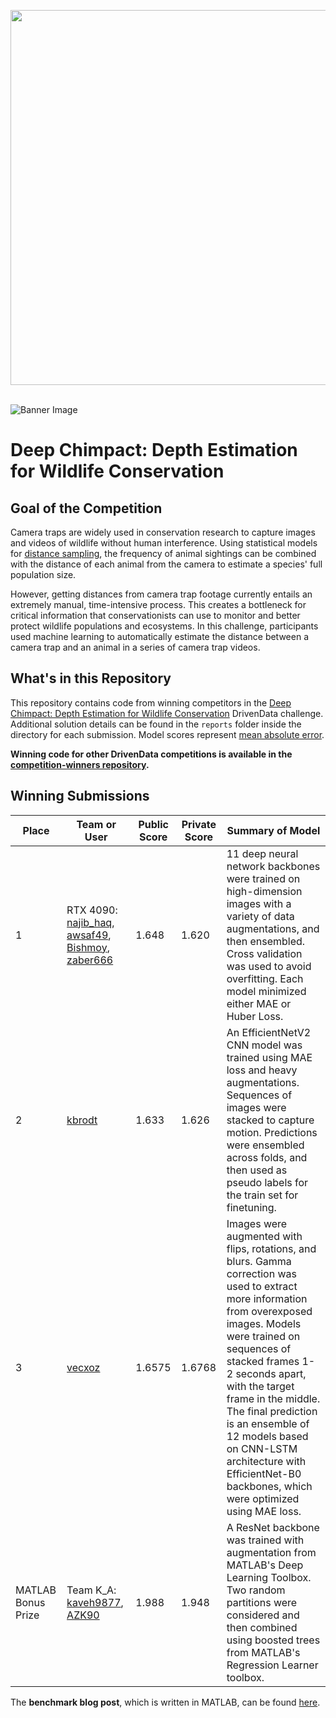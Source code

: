 [<img src='https://s3.amazonaws.com/drivendata-public-assets/logo-white-blue.png' width='600'>](https://www.drivendata.org/)
<br><br>

![Banner Image](https://drivendata-public-assets.s3.amazonaws.com/depth_side_by_side_magma_r.jpg)

# Deep Chimpact: Depth Estimation for Wildlife Conservation

## Goal of the Competition

Camera traps are widely used in conservation research to capture images and videos of wildlife without human interference. Using statistical models for [distance sampling](https://en.wikipedia.org/wiki/Distance_sampling), the frequency of animal sightings can be combined with the distance of each animal from the camera to estimate a species' full population size.

However, getting distances from camera trap footage currently entails an extremely manual, time-intensive process. This creates a bottleneck for critical information that conservationists can use to monitor and better protect wildlife populations and ecosystems. In this challenge, participants used machine learning to automatically estimate the distance between a camera trap and an animal in a series of camera trap videos.

## What's in this Repository

This repository contains code from winning competitors in the [Deep Chimpact: Depth Estimation for Wildlife Conservation](https://www.drivendata.org/competitions/82/competition-wildlife-video-depth-estimation/page/390/) DrivenData challenge. Additional solution details can be found in the `reports` folder inside the directory for each submission. Model scores represent [mean absolute error](https://www.drivendata.org/competitions/82/competition-wildlife-video-depth-estimation/page/391/#metric).

**Winning code for other DrivenData competitions is available in the [competition-winners repository](https://github.com/drivendataorg/competition-winners).**

## Winning Submissions

| Place              | Team or User                                                                                                                                                                                                                           | Public Score | Private Score | Summary of Model                                                                                                                                                                                                                                                                                                                                                                                       |
| ------------------ | -------------------------------------------------------------------------------------------------------------------------------------------------------------------------------------------------------------------------------------- | ------------ | ------------- | ------------------------------------------------------------------------------------------------------------------------------------------------------------------------------------------------------------------------------------------------------------------------------------------------------------------------------------------------------------------------------------------------------ |
| 1                  | RTX 4090: [najib_haq](https://www.drivendata.org/users/najib_haq/), [awsaf49](https://www.drivendata.org/users/awsaf49/), [Bishmoy](https://www.drivendata.org/users/Bishmoy/), [zaber666](https://www.drivendata.org/users/zaber666/) | 1.648        | 1.620         | 11 deep neural network backbones were trained on high-dimension images with a variety of data augmentations, and then ensembled. Cross validation was used to avoid overfitting. Each model minimized either MAE or Huber Loss.                                                                                                                                                                        |
| 2                  | [kbrodt](https://www.drivendata.org/users/kbrodt/)                                                                                                                                                                                     | 1.633        | 1.626         | An EfficientNetV2 CNN model was trained using MAE loss and heavy augmentations. Sequences of images were stacked to capture motion. Predictions were ensembled across folds, and then used as pseudo labels for the train set for finetuning.                                                                                                                                                          |
| 3                  | [vecxoz](https://www.drivendata.org/users/vecxoz/)                                                                                                                                                                                     | 1.6575       | 1.6768        | Images were augmented with flips, rotations, and blurs. Gamma correction was used to extract more information from overexposed images. Models were trained on sequences of stacked frames 1-2 seconds apart, with the target frame in the middle. The final prediction is an ensemble of 12 models based on CNN-LSTM architecture with EfficientNet-B0 backbones, which were optimized using MAE loss. |
| MATLAB Bonus Prize | Team K_A: [kaveh9877](https://www.drivendata.org/users/kaveh9877/), [AZK90](https://www.drivendata.org/users/AZK90/)                                                                                                                   | 1.988        | 1.948         | A ResNet backbone was trained with augmentation from MATLAB's Deep Learning Toolbox. Two random partitions were considered and then combined using boosted trees from MATLAB's Regression Learner toolbox.                                                                                                                                                                                             |

The **benchmark blog post**, which is written in MATLAB, can be found [here](https://www.drivendata.co/blog/deep-chimpact-benchmark/).